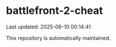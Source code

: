 # battlefront-2-cheat

Last updated: 2025-06-10 00:14:41

This repository is automatically maintained.
